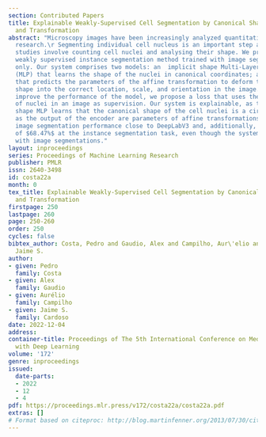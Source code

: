 ```yaml
---
section: Contributed Papers
title: Explainable Weakly-Supervised Cell Segmentation by Canonical Shape Learning
  and Transformation
abstract: "Microscopy images have been increasingly analyzed quantitatively in biomedical
  research.\r Segmenting individual cell nucleus is an important step as many research
  studies involve counting cell nuclei and analysing their shape. We propose a novel
  weakly supervised instance segmentation method trained with image segmentation masks
  only. Our system comprises two models: an  implicit shape Multi-Layer Perceptron
  (MLP) that learns the shape of the nuclei in canonical coordinates; and 2) an encoder
  that predicts the parameters of the affine transformation to deform the canonical
  shape into the correct location, scale, and orientation in the image. To further
  improve the performance of the model, we propose a loss that uses the total number
  of nuclei in an image as supervision. Our system is explainable, as the implicit
  shape MLP learns that the canonical shape of the cell nuclei is a circle, and interpretable
  as the output of the encoder are parameters of affine transformations. We obtain
  image segmentation performance close to DeepLabV3 and, additionally, obtain an F1-score$_{IoU=0.5}$
  of $68.47%$ at the instance segmentation task, even though the system was trained
  with image segmentations."
layout: inproceedings
series: Proceedings of Machine Learning Research
publisher: PMLR
issn: 2640-3498
id: costa22a
month: 0
tex_title: Explainable Weakly-Supervised Cell Segmentation by Canonical Shape Learning
  and Transformation
firstpage: 250
lastpage: 260
page: 250-260
order: 250
cycles: false
bibtex_author: Costa, Pedro and Gaudio, Alex and Campilho, Aur\'elio and Cardoso,
  Jaime S.
author:
- given: Pedro
  family: Costa
- given: Alex
  family: Gaudio
- given: Aurélio
  family: Campilho
- given: Jaime S.
  family: Cardoso
date: 2022-12-04
address:
container-title: Proceedings of The 5th International Conference on Medical Imaging
  with Deep Learning
volume: '172'
genre: inproceedings
issued:
  date-parts:
  - 2022
  - 12
  - 4
pdf: https://proceedings.mlr.press/v172/costa22a/costa22a.pdf
extras: []
# Format based on citeproc: http://blog.martinfenner.org/2013/07/30/citeproc-yaml-for-bibliographies/
---
```

